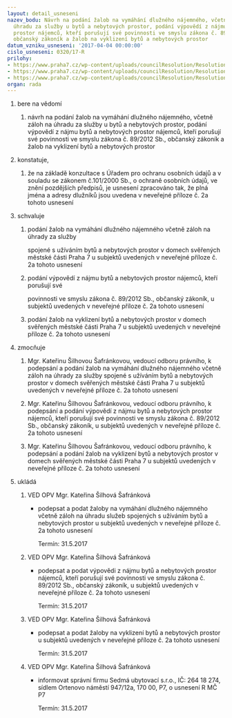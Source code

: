 ```yaml
---
layout: detail_usneseni
nazev_bodu: Návrh na podání žalob na vymáhání dlužného nájemného, včetně záloh na
  úhradu za služby u bytů a nebytových prostor, podání výpovědí z nájmu bytů a nebytových
  prostor nájemců, kteří porušují své povinnosti ve smyslu zákona č. 89/2012 Sb.,
  občanský zákoník a žalob na vyklizení bytů a nebytových prostor
datum_vzniku_usneseni: '2017-04-04 00:00:00'
cislo_usneseni: 0320/17-R
prilohy:
- https://www.praha7.cz/wp-content/uploads/councilResolution/Resolutions/28612/export/c1_Duvodovazprava~187044.docx
- https://www.praha7.cz/wp-content/uploads/councilResolution/Resolutions/28612/export/c2_Seznamdluzniku~187043.xlsx
- https://www.praha7.cz/wp-content/uploads/councilResolution/Resolutions/28612/export/export~296359.pdf
organ: rada
---
```

<ol class="urzList_view" id="urzList">
<li class="urzClass1" id=""><span name="1">bere na vědomí</span> 
<ol class="urzOlClass">
<li class="urzClass2" style="TEXT-ALIGN: left" id=""><span><p>návrh na podání žalob na vymáhání dlužného nájemného, včetně záloh na úhradu za služby u bytů a nebytových prostor, podání výpovědí z nájmu bytů a nebytových prostor nájemců, kteří porušují své povinnosti ve smyslu zákona č. 89/2012 Sb., občanský zákoník a žalob na vyklizení bytů a nebytových prostor</p></span></li></ol></li>
<li class="urzClass1" id=""><span name="50">konstatuje,</span> 
<ol class="urzOlClass">
<li class="urzClass2" style="TEXT-ALIGN: left" id=""><span><p>že na základě konzultace&nbsp;s Úřadem pro ochranu osobních údajů a v souladu se zákonem č.101/2000 Sb., o ochraně osobních údajů, ve znění pozdějších předpisů, je usnesení zpracováno tak, že plná jména a adresy dlužníků jsou uvedena v neveřejné příloze č. 2a tohoto usnesení</p></span></li></ol></li>
<li class="urzClass1" id=""><span name="24">schvaluje</span> 
<ol class="urzOlClass">
<li class="urzClass2" style="TEXT-ALIGN: left" id=""><span><p>podání žalob na vymáhání dlužného nájemného včetně záloh na úhrady za služby</p><p>spojené s užíváním bytů a nebytových prostor v domech svěřených městské části Praha 7 u subjektů uvedených v neveřejné příloze č. 2a tohoto usnesení</p></span></li>
<li class="urzClass2" style="TEXT-ALIGN: left" id=""><span><p>podání výpovědí z nájmu bytů a nebytových prostor nájemců, kteří porušují své</p><p>povinnosti ve smyslu zákona č. 89/2012 Sb., občanský zákoník, u subjektů uvedených v neveřejné příloze č. 2a tohoto usnesení</p></span></li>
<li class="urzClass2" style="TEXT-ALIGN: left" id=""><span><p>podání žalob na vyklizení bytů a nebytových prostor v domech svěřených městské části Praha 7 u subjektů uvedených v neveřejné příloze č. 2a tohoto usnesení</p></span></li></ol></li>
<li class="urzClass1" id=""><span name="41">zmocňuje</span> 
<ol class="urzOlClass">
<li class="urzClass2" style="TEXT-ALIGN: left" id=""><span><p>Mgr. Kateřinu Šilhovou Šafránkovou, vedoucí odboru právního, k podepsání a podání žalob na vymáhání dlužného nájemného včetně záloh na úhrady za služby spojené s užíváním bytů a nebytových prostor v domech svěřených městské části Praha 7 u subjektů uvedených v neveřejné příloze č. 2a tohoto usnesení</p></span></li>
<li class="urzClass2" style="TEXT-ALIGN: left" id=""><span><p>Mgr. Kateřinu Šilhovou Šafránkovou, vedoucí odboru právního, k podepsání a podání výpovědí z nájmu bytů a nebytových prostor nájemců, kteří porušují své povinnosti ve smyslu zákona č. 89/2012 Sb., občanský zákoník, u subjektů uvedených v neveřejné příloze č. 2a tohoto usnesení</p></span></li>
<li class="urzClass2" style="TEXT-ALIGN: left" id=""><span><p>Mgr. Kateřinu Šilhovou Šafránkovou, vedoucí odboru právního, k podepsání a podání žalob na vyklizení bytů a nebytových prostor v domech svěřených městské části Praha 7 u subjektů uvedených v neveřejné příloze č. 2a tohoto usnesení</p></span></li></ol></li><li class="urzClass1" id="urzUkoly"><span name="1">ukládá</span><ol class="urzOlClass"><li class="urzClass2"><span><p>VED OPV Mgr. Kateřina Šilhová Šafránková</p></span><ul class="urzUlClass"><li class="urzClass3"><span><p>podepsat a podat žaloby na vymáhání dlužného nájemného včetně záloh na úhradu služeb spojených s užíváním bytů a nebytových prostor u subjektů uvedených v neveřejné příloze č. 2a tohoto usnesení</p></span><span class="urzUkolTermin">  Termín:&nbsp;31.5.2017</span></li></ul></li><li class="urzClass2"><span><p>VED OPV Mgr. Kateřina Šilhová Šafránková</p></span><ul class="urzUlClass"><li class="urzClass3"><span><p>podepsat a podat výpovědi z nájmu bytů a nebytových prostor nájemců, kteří porušují své povinnosti ve smyslu zákona č. 89/2012 Sb., občanský zákoník, u subjektů uvedených v neveřejné příloze č. 2a tohoto usnesení</p></span><span class="urzUkolTermin">  Termín:&nbsp;31.5.2017</span></li></ul></li><li class="urzClass2"><span><p>VED OPV Mgr. Kateřina Šilhová Šafránková</p></span><ul class="urzUlClass"><li class="urzClass3"><span><p>podepsat a podat žaloby na vyklizení bytů a nebytových prostor u subjektů uvedených v neveřejné příloze č. 2a tohoto usnesení</p></span><span class="urzUkolTermin">  Termín:&nbsp;31.5.2017</span></li></ul></li><li class="urzClass2"><span><p>VED OPV Mgr. Kateřina Šilhová Šafránková</p></span><ul class="urzUlClass"><li class="urzClass3"><span><p>informovat správní firmu Sedmá ubytovací s.r.o., IČ: 264 18 274, sídlem Ortenovo náměstí 947/12a, 170 00, P7, o usnesení R MČ P7</p></span><span class="urzUkolTermin">  Termín:&nbsp;31.5.2017</span></li></ul></li></ol></li>
</ol>